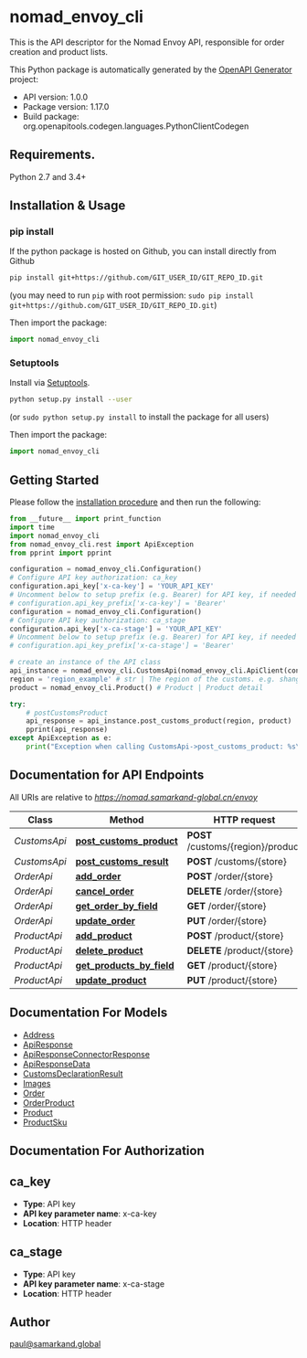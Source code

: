 # nomad_envoy_cli
This is the API descriptor for the Nomad Envoy API, responsible for order creation and product lists.

This Python package is automatically generated by the [OpenAPI Generator](https://openapi-generator.tech) project:

- API version: 1.0.0
- Package version: 1.17.0
- Build package: org.openapitools.codegen.languages.PythonClientCodegen

## Requirements.

Python 2.7 and 3.4+

## Installation & Usage
### pip install

If the python package is hosted on Github, you can install directly from Github

```sh
pip install git+https://github.com/GIT_USER_ID/GIT_REPO_ID.git
```
(you may need to run `pip` with root permission: `sudo pip install git+https://github.com/GIT_USER_ID/GIT_REPO_ID.git`)

Then import the package:
```python
import nomad_envoy_cli 
```

### Setuptools

Install via [Setuptools](http://pypi.python.org/pypi/setuptools).

```sh
python setup.py install --user
```
(or `sudo python setup.py install` to install the package for all users)

Then import the package:
```python
import nomad_envoy_cli
```

## Getting Started

Please follow the [installation procedure](#installation--usage) and then run the following:

```python
from __future__ import print_function
import time
import nomad_envoy_cli
from nomad_envoy_cli.rest import ApiException
from pprint import pprint

configuration = nomad_envoy_cli.Configuration()
# Configure API key authorization: ca_key
configuration.api_key['x-ca-key'] = 'YOUR_API_KEY'
# Uncomment below to setup prefix (e.g. Bearer) for API key, if needed
# configuration.api_key_prefix['x-ca-key'] = 'Bearer'
configuration = nomad_envoy_cli.Configuration()
# Configure API key authorization: ca_stage
configuration.api_key['x-ca-stage'] = 'YOUR_API_KEY'
# Uncomment below to setup prefix (e.g. Bearer) for API key, if needed
# configuration.api_key_prefix['x-ca-stage'] = 'Bearer'

# create an instance of the API class
api_instance = nomad_envoy_cli.CustomsApi(nomad_envoy_cli.ApiClient(configuration))
region = 'region_example' # str | The region of the customs. e.g. shanghai
product = nomad_envoy_cli.Product() # Product | Product detail

try:
    # postCustomsProduct
    api_response = api_instance.post_customs_product(region, product)
    pprint(api_response)
except ApiException as e:
    print("Exception when calling CustomsApi->post_customs_product: %s\n" % e)

```

## Documentation for API Endpoints

All URIs are relative to *https://nomad.samarkand-global.cn/envoy*

Class | Method | HTTP request | Description
------------ | ------------- | ------------- | -------------
*CustomsApi* | [**post_customs_product**](docs/CustomsApi.md#post_customs_product) | **POST** /customs/{region}/product | postCustomsProduct
*CustomsApi* | [**post_customs_result**](docs/CustomsApi.md#post_customs_result) | **POST** /customs/{store} | postCustomsResult
*OrderApi* | [**add_order**](docs/OrderApi.md#add_order) | **POST** /order/{store} | addOrder
*OrderApi* | [**cancel_order**](docs/OrderApi.md#cancel_order) | **DELETE** /order/{store} | cancelOrder
*OrderApi* | [**get_order_by_field**](docs/OrderApi.md#get_order_by_field) | **GET** /order/{store} | getOrderByField
*OrderApi* | [**update_order**](docs/OrderApi.md#update_order) | **PUT** /order/{store} | updateOrder
*ProductApi* | [**add_product**](docs/ProductApi.md#add_product) | **POST** /product/{store} | addProduct
*ProductApi* | [**delete_product**](docs/ProductApi.md#delete_product) | **DELETE** /product/{store} | deleteProduct
*ProductApi* | [**get_products_by_field**](docs/ProductApi.md#get_products_by_field) | **GET** /product/{store} | getProductsByField
*ProductApi* | [**update_product**](docs/ProductApi.md#update_product) | **PUT** /product/{store} | updateProduct


## Documentation For Models

 - [Address](docs/Address.md)
 - [ApiResponse](docs/ApiResponse.md)
 - [ApiResponseConnectorResponse](docs/ApiResponseConnectorResponse.md)
 - [ApiResponseData](docs/ApiResponseData.md)
 - [CustomsDeclarationResult](docs/CustomsDeclarationResult.md)
 - [Images](docs/Images.md)
 - [Order](docs/Order.md)
 - [OrderProduct](docs/OrderProduct.md)
 - [Product](docs/Product.md)
 - [ProductSku](docs/ProductSku.md)


## Documentation For Authorization


## ca_key

- **Type**: API key
- **API key parameter name**: x-ca-key
- **Location**: HTTP header


## ca_stage

- **Type**: API key
- **API key parameter name**: x-ca-stage
- **Location**: HTTP header


## Author

paul@samarkand.global


